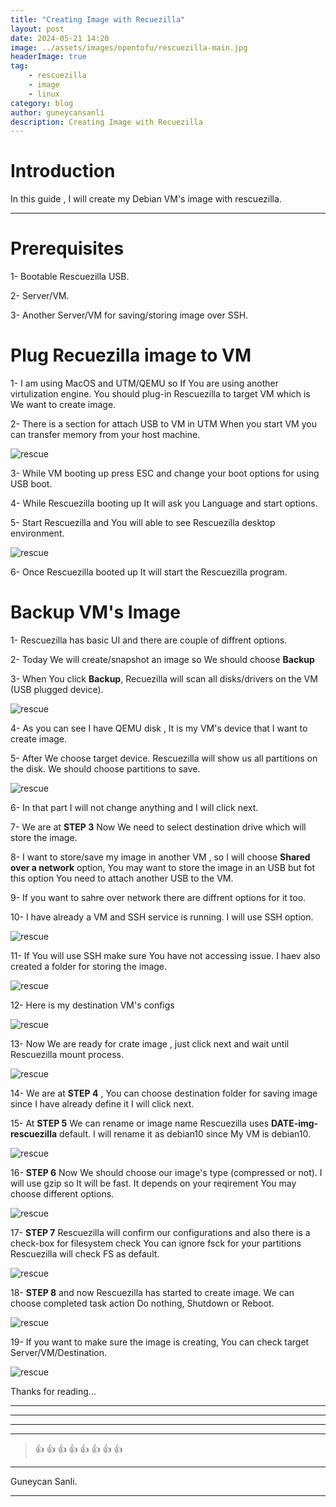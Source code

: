```yaml
---
title: "Creating Image with Recuezilla"
layout: post
date: 2024-05-21 14:20
image: ../assets/images/opentofu/rescuezilla-main.jpg
headerImage: true
tag:
    - rescuezilla
    - image
    - linux
category: blog
author: guneycansanli
description: Creating Image with Recuezilla
---
```


# Introduction

In this guide , I will create my Debian VM's image with rescuezilla.

---

# Prerequisites

1- Bootable Rescuezilla USB.

2- Server/VM.

3- Another Server/VM for saving/storing image over SSH.

# Plug Recuezilla image to VM

1- I am using MacOS and UTM/QEMU so If You are using another virtulization engine. You should plug-in Rescuezilla to target VM which is We want to create image.

2- There is a section for attach USB to VM in UTM When you start VM you can transfer memory from your host machine.

![rescue][1]

3- While VM booting up press ESC and change your boot options for using USB boot.

4- While Rescuezilla booting up It will ask you Language and start options.

5- Start Rescuezilla and You will able to see Rescuezilla desktop environment.

![rescue][2]

6- Once Rescuezilla booted up It will start the Rescuezilla program.

# Backup VM's Image

1- Rescuezilla has basic UI and there are couple of diffrent options.

2- Today We will create/snapshot an image so We should choose **Backup**

3- When You click **Backup**, Recuezilla will scan all disks/drivers on the VM (USB plugged device).

![rescue][3]

4- As you can see I have QEMU disk , It is my VM's device that I want to create image.

5- After We choose target device. Rescuezilla will show us all partitions on the disk. We should choose partitions to save.

![rescue][4]

6- In that part I will not change anything and I will click next.

7- We are at **STEP 3** Now We need to select destination drive which will store the image.

8- I want to store/save my image in another VM , so I will choose **Shared over a network** option, You may want to store the image in an USB but fot this option You need to attach another USB to the VM.

9- If you want to sahre over network there are diffrent options for it too.

10- I have already a VM and SSH service is running. I will use SSH option.

![rescue][5]

11- If You will use SSH make sure You have not accessing issue. I haev also created a folder for storing the image.

![rescue][6]

12- Here is my destination VM's configs

![rescue][7]

13- Now We are ready for crate image , just click next and wait until Rescuezilla mount process.

![rescue][8]

14- We are at **STEP 4** , You can choose destination folder for saving image since I have already define it I will click next.

15- At **STEP 5** We can rename or image name Rescuezilla uses **DATE-img-rescuezilla** default. I will rename it as debian10 since My VM is debian10.

![rescue][9]

16- **STEP 6** Now We should choose our image's type (compressed or not). I will use gzip so It will be fast. It depends on your reqirement You may choose different options.

![rescue][10]

17- **STEP 7** Rescuezilla will confirm our configurations and also there is a check-box for filesystem check You can ignore fsck for your partitions Rescuezilla will check FS as default.

![rescue][11]

18- **STEP 8** and now Rescuezilla has started to create image. We can choose completed task action Do nothing, Shutdown or Reboot.

![rescue][12]

19- If you want to make sure the image is creating, You can check target Server/VM/Destination.

![rescue][13]

Thanks for reading...

---

---

---

---

> :+1: :+1: :+1: :+1: :+1: :+1: :+1: :+1:

---

Guneycan Sanli.

---

[1]: ../assets/images/rescuezilla/rescuezilla1.jpg
[2]: ../assets/images/rescuezilla/rescuezilla2.jpg
[3]: ../assets/images/rescuezilla/rescuezilla3.jpg
[4]: ../assets/images/rescuezilla/rescuezilla4.jpg
[5]: ../assets/images/rescuezilla/rescuezilla5.jpg
[6]: ../assets/images/rescuezilla/rescuezilla6.jpg
[7]: ../assets/images/rescuezilla/rescuezilla7.jpg
[8]: ../assets/images/rescuezilla/rescuezilla8.jpg
[9]: ../assets/images/rescuezilla/rescuezilla9.jpg
[10]: ../assets/images/rescuezilla/rescuezilla10.jpg
[11]: ../assets/images/rescuezilla/rescuezilla11.jpg
[12]: ../assets/images/rescuezilla/rescuezilla12.jpg
[13]: ../assets/images/rescuezilla/rescuezilla13.jpg
